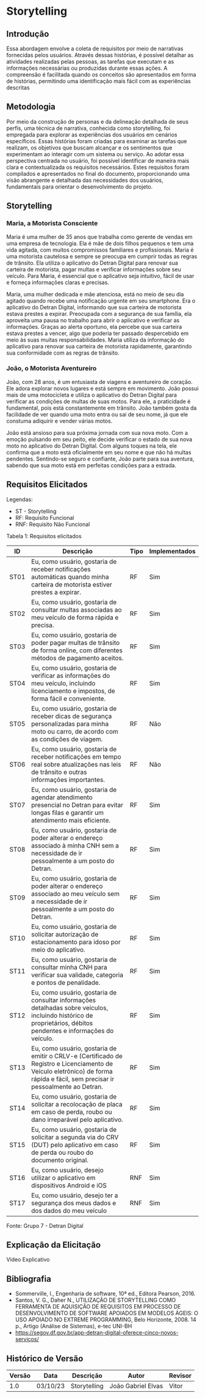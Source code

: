 # Storytelling
## Introdução
Essa abordagem envolve a coleta de requisitos por meio de narrativas fornecidas pelos usuários. Através dessas histórias, é possível 
detalhar as atividades realizadas pelas pessoas, as tarefas que executam e as informações necessárias ou produzidas durante essas 
ações. A compreensão é facilitada quando os conceitos são apresentados em forma de histórias, permitindo uma identificação mais fácil
com as experiências descritas 

## Metodologia
Por meio da construção de personas e da delineação detalhada de seus perfis, uma técnica de narrativa, conhecida como storytelling, 
foi empregada para explorar as experiências dos usuários em cenários específicos. Essas histórias foram criadas para examinar as 
tarefas que realizam, os objetivos que buscam alcançar e os sentimentos que experimentam ao interagir com um sistema ou serviço. 
Ao adotar essa perspectiva centrada no usuário, foi possível identificar de maneira mais clara e contextualizada os requisitos 
necessários. Estes requisitos foram compilados e apresentados no final do documento, proporcionando uma visão abrangente e detalhada 
das necessidades dos usuários, fundamentais para orientar o desenvolvimento do projeto.

## Storytelling
### Maria, a Motorista Consciente

Maria é uma mulher de 35 anos que trabalha como gerente de vendas em uma empresa de tecnologia. Ela é mãe de dois filhos pequenos e 
tem uma vida agitada, com muitos compromissos familiares e profissionais. Maria é uma motorista cautelosa e sempre se preocupa em 
cumprir todas as regras de trânsito. Ela utiliza o aplicativo do Detran Digital para renovar sua carteira de motorista, pagar multas 
e verificar informações sobre seu veículo. Para Maria, é essencial que o aplicativo seja intuitivo, fácil de usar e forneça 
informações claras e precisas.

Maria, uma mulher dedicada e mãe atenciosa, está no meio de seu dia agitado quando recebe uma notificação urgente em seu smartphone. 
Era o aplicativo do Detran Digital, informando que sua carteira de motorista estava prestes a expirar. Preocupada com a segurança de 
sua família, ela aproveita uma pausa no trabalho para abrir o aplicativo e verificar as informações. Graças ao alerta oportuno, ela 
percebe que sua carteira estava prestes a vencer, algo que poderia ter passado despercebido em meio às suas muitas responsabilidades. 
Maria utiliza da informação do aplicativo para renovar sua carteira de motorista rapidamente, garantindo sua conformidade com as regras de 
trânsito.

### João, o Motorista Aventureiro

João, com 28 anos, é um entusiasta de viagens e aventureiro de coração. Ele adora explorar novos lugares e está sempre em movimento. 
João possui mais de uma motocicleta e utiliza o aplicativo do Detran Digital para verificar as condições de multas de suas motos. Para ele, 
a praticidade é fundamental, pois está constantemente em trânsito. João também gosta da facilidade de ver quando uma moto entra ou sai de 
seu nome, já que ele constuma adiquirir e vender várias motos.

João está ansioso para sua próxima jornada com sua nova moto. Com a emoção pulsando em seu peito, ele decide verificar o estado de sua 
nova moto no aplicativo do Detran Digital. Com alguns toques na tela, ele confirma que a moto está oficialmente em seu nome e que 
não há multas pendentes. Sentindo-se seguro e confiante, João parte para sua aventura, sabendo que sua moto está em perfeitas 
condições para a estrada.

## Requisitos Elicitados 
Legendas:

* ST - Storytelling
* RF: Requisito Funcional
* RNF: Requisito Não Funcional

Tabela 1: Requisitos elicitados


|  ID  | Descrição | Tipo | Implementados |
| ---- | --------- | ---- | ------------- |
| ST01 | Eu, como usuário, gostaria de receber notificações automáticas quando minha carteira de motorista estiver prestes a expirar. | RF | Sim |
| ST02 | Eu, como usuário, gostaria de consultar multas associadas ao meu veículo de forma rápida e precisa. | RF | Sim |
| ST03 | Eu, como usuário, gostaria de poder pagar multas de trânsito de forma online, com diferentes métodos de pagamento aceitos. | RF | Sim |
| ST04 | Eu, como usuário, gostaria de verificar as informações do meu veículo, incluindo licenciamento e impostos, de forma fácil e conveniente. | RF | Sim |
| ST05 | Eu, como usuário, gostaria de receber dicas de segurança personalizadas para minha moto ou carro, de acordo com as condições de viagem. | RF | Não |
| ST06 | Eu, como usuário, gostaria de receber notificações em tempo real sobre atualizações nas leis de trânsito e outras informações importantes. | RF | Não |
| ST07 | Eu, como usuário, gostaria de agendar atendimento presencial no Detran para evitar longas filas e garantir um atendimento mais eficiente. | RF | Sim |
| ST08 | Eu, como usuário, gostaria de poder alterar o endereço associado à minha CNH sem a necessidade de ir pessoalmente a um posto do Detran. | RF | Sim |
| ST09 | Eu, como usuário, gostaria de poder alterar o endereço associado ao meu veículo sem a necessidade de ir pessoalmente a um posto do Detran. | RF | Sim |
| ST10 | Eu, como usuário, gostaria de solicitar autorização de estacionamento para idoso por meio do aplicativo. | RF | Sim |
| ST11 | Eu, como usuário, gostaria de consultar minha CNH para verificar sua validade, categoria e pontos de penalidade. | RF | Sim |
| ST12 | Eu, como usuário, gostaria de consultar informações detalhadas sobre veículos, incluindo histórico de proprietários, débitos pendentes e informações do veículo. | RF | Sim |
| ST13 | Eu, como usuário, gostaria de emitir o CRLV-e (Certificado de Registro e Licenciamento de Veículo eletrônico) de forma rápida e fácil, sem precisar ir pessoalmente ao Detran. | RF | Sim |
| ST14 | Eu, como usuário, gostaria de solicitar a recolocação de placa em caso de perda, roubo ou dano irreparável pelo aplicativo. | RF | Sim |
| ST15 | Eu, como usuário, gostaria de solicitar a segunda via do CRV (DUT) pelo aplicativo em caso de perda ou roubo do documento original. | RF | Sim |
| ST16 | Eu, como usuário, desejo utilizar o aplicativo em dispositivos Android e iOS | RNF | Sim |
| ST17 | Eu, como usuário, desejo ter a segurança dos meus dados e dos dados do meu veículo | RNF | Sim |



Fonte: Grupo 7 - Detran Digital

## Explicação da Elicitação

Video Explicativo
  
## Bibliografia
* Sommerville, I., Engenharia de software, 10ª ed., Editora Pearson, 2016.
* Santos, V. G., Daher N., UTILIZAÇÃO DE STORYTELLING COMO FERRAMENTA DE AQUISIÇÃO DE REQUISITOS EM PROCESSO DE DESENVOLVIMENTO DE SOFTWARE APOIADOS EM MODELOS ÁGEIS: O USO APOIADO NO EXTREME PROGRAMMING, Belo Horizonte, 2008. 14 p., Artigo (Análise de Sistemas), e-tec UNI-BH
* https://segov.df.gov.br/app-detran-digital-oferece-cinco-novos-servicos/
  
## Histórico de Versão
| Versão | Data     | Descrição                  | Autor               | Revisor             |
| ------ | -------- | -------------------------- | ------------------- | ------------------- |
| 1.0    | 03/10/23 |Storytelling                | João Gabriel Elvas  | Vitor               |
